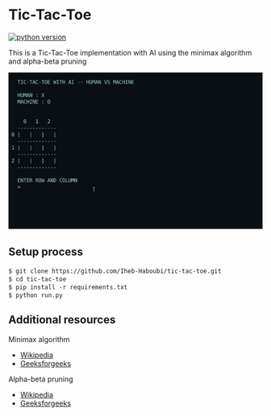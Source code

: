 # Tic-Tac-Toe

[![python version](https://img.shields.io/badge/python-3-blue.svg)](https://shields.io/)

This is a Tic-Tac-Toe implementation with AI using the minimax algorithm and alpha-beta pruning

![game demo](demo.gif)

## Setup process

```
$ git clone https://github.com/Iheb-Haboubi/tic-tac-toe.git
$ cd tic-tac-toe
$ pip install -r requirements.txt
$ python run.py
```

## Additional resources

Minimax algorithm

- [Wikipedia](https://en.wikipedia.org/wiki/Minimax)
- [Geeksforgeeks](https://www.geeksforgeeks.org/minimax-algorithm-in-game-theory-set-1-introduction/)

Alpha-beta pruning

- [Wikipedia](https://en.wikipedia.org/wiki/Alpha%E2%80%93beta_pruning)
- [Geeksforgeeks](https://www.geeksforgeeks.org/minimax-algorithm-in-game-theory-set-4-alpha-beta-pruning/)
